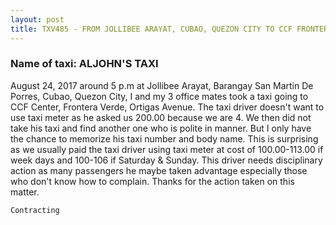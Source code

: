 ```yaml
---
layout: post
title: TXV485 - FROM JOLLIBEE ARAYAT, CUBAO, QUEZON CITY TO CCF FRONTERA VERDE, ORTIGAS AVENUE
---
```


### Name of taxi: ALJOHN'S TAXI

August 24, 2017 around 5 p.m at Jollibee Arayat, Barangay San Martin De Porres, Cubao, Quezon City, I and my 3 office mates took a taxi going to CCF Center, Frontera Verde, Ortigas Avenue. The taxi driver doesn't want to use taxi meter as he asked us 200.00 because we are 4. We then did not take his taxi and find another one who is polite in manner. But I only have the chance to memorize his taxi number and body name. This is surprising as we usually paid the taxi driver using taxi meter at cost of 100.00-113.00 if week days and 100-106 if Saturday & Sunday. This driver needs disciplinary action as many passengers he maybe taken advantage especially those who don't know how to complain. Thanks for the action taken on this matter. 

```Contracting```

